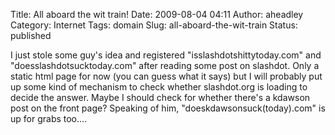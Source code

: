Title: All aboard the wit train!
Date: 2009-08-04 04:11
Author: aheadley
Category: Internet
Tags: domain
Slug: all-aboard-the-wit-train
Status: published

I just stole some guy's idea and registered "isslashdotshittytoday.com"
and "doesslashdotsucktoday.com" after reading some post on slashdot.
Only a static html page for now (you can guess what it says) but I will
probably put up some kind of mechanism to check whether slashdot.org is
loading to decide the answer. Maybe I should check for whether there's a
kdawson post on the front page? Speaking of him,
"doeskdawsonsuck(today).com" is up for grabs too....
